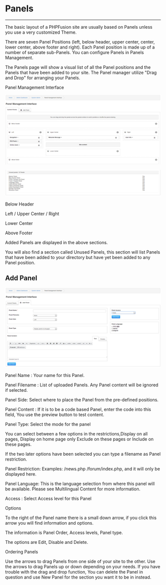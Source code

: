 # Panels

---

The basic layout of a PHPFusion site are usually based on Panels unless you use a very customized Theme.

There are seven Panel Positions (left, below header, upper center, center, lower center, above footer and right).
Each Panel position is made up of a number of separate sub-Panels.
You can configure Panels in Panels Management.

The Panels page will show a visual list of all the Panel positions and the Panels that have been added to your site.
The Panel manager utilize "Drag and Drop" for arranging your Panels.

Panel Management Interface

![Panels](../../assets/system_admin/panels/panels.png)

![Available panels](../../assets/system_admin/panels/available_panels.png)

Below Header

Left / Upper Center / Right

Lower Center

Above Footer

Added Panels are displayed in the above sections.

You will also find a section called Unused Panels, this section will list Panels that have been added to your directory but have yet been added to any Panel position.

## Add Panel

![Form](../../assets/system_admin/panels/form.png)

Panel Name : Your name for this Panel.

Panel Filename : List of uploaded Panels. Any Panel content will be ignored if selected.

Panel Side: Select where to place the Panel from the pre-defined positions.

Panel Content : If it is to be a code based Panel, enter the code into this field, You use the preview button to test content.

Panel Type: Select the mode for the panel

You can select between a few options in the restrictions,Display on all pages, Display on home page only Exclude on these pages or Include on these pages.

If the two later options have been selected you can type a filename as Panel restriction.

Panel Restriction: Examples: /news.php /forum/index.php, and it will only be displayed here.

Panel Language: This is the language selection from where this panel will be available. Please see Multilingual Content for more information.

Access : Select Access level for this Panel

Options

To the right of the Panel name there is a small down arrow, if you click this arrow you will find information and options.

The information is Panel Order, Access levels, Panel type.

The options are Edit, Disable and Delete.

Ordering Panels

Use the arrows to drag Panels from one side of your site to the other.
Use the arrows to drag Panels up or down depending on your needs.
If you have trouble with the drag and drop function, You can delete the Panel in question and use New Panel for the section you want it to be in instead.
